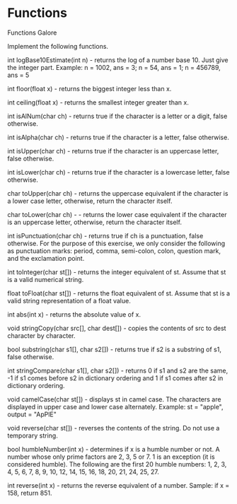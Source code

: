 # Functions
Functions Galore


Implement the following functions. 

int logBase10Estimate(int n) - returns the log of a number base 10. Just give the integer part. Example: n = 1002, ans = 3; n = 54, ans = 1; n = 456789, ans = 5

int floor(float x) - returns the biggest integer less than x.

int ceiling(float x) - returns the smallest integer greater than x.

int isAlNum(char ch) - returns true if the character is a letter or a digit, false otherwise.

int isAlpha(char ch) - returns true if the character is a letter, false otherwise.

int isUpper(char ch) - returns true if the character is an uppercase letter, false otherwise.

int isLower(char ch) - returns true if the character is a lowercase letter, false otherwise.

char toUpper(char ch) - returns the uppercase equivalent if the character is a lower case letter, otherwise, return the character itself.

char toLower(char ch) - - returns the lower case equivalent if the character is an uppercase letter, otherwise, return the character itself.

int isPunctuation(char ch) - returns true if ch is a punctuation, false otherwise. For the purpose of this exercise, we only consider the following as punctuation marks: period, comma, semi-colon, colon, question mark, and the exclamation point. 

int toInteger(char st[]) - returns the integer equivalent of st. Assume that st is a valid numerical string.

float toFloat(char st[]) - returns the float equivalent of st. Assume that st is a valid string representation of a float value.

int abs(int x) - returns the absolute value of x.

void stringCopy(char src[], char dest[]) - copies the contents of src to dest character by character.

bool substring(char s1[], char s2[]) - returns true if s2 is a substring of s1, false otherwise.

int stringCompare(char s1[], char s2[]) - returns 0 if s1 and s2 are the same, -1 if s1 comes before s2 in dictionary ordering and 1 if s1 comes after s2 in dictionary ordering.

void camelCase(char st[]) - displays st in camel case. The characters are displayed in upper case and lower case alternately. Example: st = "apple", output = "ApPlE"

void reverse(char st[]) - reverses the contents of the string. Do not use a temporary string.

bool humbleNumber(int x) - determines if x is a humble number or not. A number whose only prime factors are 2, 3, 5 or 7. 1 is an exception (it is considered humble). The following are the first 20 humble numbers: 1, 2, 3, 4, 5, 6, 7, 8, 9, 10, 12, 14, 15, 16, 18, 20, 21, 24, 25, 27.

int reverse(int x) - returns the reverse equivalent of a number. Sample: if x = 158, return 851.
